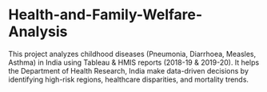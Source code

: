 # Health-and-Family-Welfare-Analysis
This project analyzes childhood diseases (Pneumonia, Diarrhoea, Measles, Asthma) in India using Tableau &amp; HMIS reports (2018-19 &amp; 2019-20). It helps the Department of Health Research, India make data-driven decisions by identifying high-risk regions, healthcare disparities, and mortality trends.
